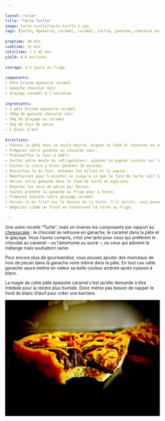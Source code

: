 ```yaml
---

layout: recipe
title: "Tarte Turtle"
image: tarte-turtle/tarte-turtle-1.jpg
tags: [tarte, épeautre, caramel, caramel, turtle, ganache, chocolat noir, noix de pécan]

preptime: 30 min
cooktime: 15 min
totaltime: 1 h 45 min
yield: 6–8 portions

storage: 2–3 jours au frigo.

components:
- Pâte brisée épeautre caramel
- Ganache chocolat noir
- Glaçage caramel à l’ancienne

ingredients:
- 1 pâte brisée épeautre caramel
- 400g de ganache chocolat noir
- 50g de glaçage au caramel
- 50g de noix de pécan
- 1 blanc d’œuf

directions:
- Foncez la pâte dans un moule beurré, piquez le fond et réservez au réfrigérateur.
- Préparez votre ganache au chocolat noir.
- Préchauffez le four à 180°C.
- Sortez votre moule du réfrigérateur, ajoutez du papier cuisson sur la pâte puis déposez des cailloux ou des billes de cuisson.
- Faites-la cuire à blanc pendant 10 minutes.
- Ressortez-la du four, enlevez les billes et le papier.
- Réenfournez pour 5 minutes ou jusqu’à ce que le fond de tarte soit légèrement doré. 
- Versez votre ganache dans le fond de tarte et égalisez.
- Déposez les noix de pécan par dessus.
- Faites prendre la ganache au frigo pour 1 heure.
- Préparez ensuite votre glaçage caramel.
- Versez-le en filet sur le dessus de la tarte. S’il durcit, vous pouvez le remettre sur le feu pour le rendre plus liquide.
- Dégustez tiède ou froid en conservant la tarte au frigo.

---
```


Une autre recette “Turtle”, mais on inverse les composants par rapport au <a href="turtle-cheesecake.html">cheesecake</a>&nbsp;: le chocolat se retrouve en ganache, le caramel dans la pâte et le glaçage. Vous l’aurez compris, c’est une tarte pour ceux qui préférent le chocolat au caramel – ou l’amertume au sucré –, ou ceux qui adorent le mélange mais souhaitent varier.

Pour encore plus de gourmandise, vous pouvez ajouter des morceaux de noix de pécan dans la ganache voire même dans la pâte. En tout cas cette ganache saura mettre en valeur sa belle couleur ambrée après cuisson à blanc.

La magie de cette pâte épeautre caramel c’est qu’elle demande à être imbibée pour la rendre plus humide. Donc même pas besoin de napper le fond de blanc d’œuf pour créer une barrière.

![C'est incroyablement riche, bien plus que le cheesecake, et plus amer aussi, surtout en ajoutant du café à la ganache. Du coup ça pourra plaire à d’autres gens.](../images/tarte-turtle/tarte-turtle-2.jpg)